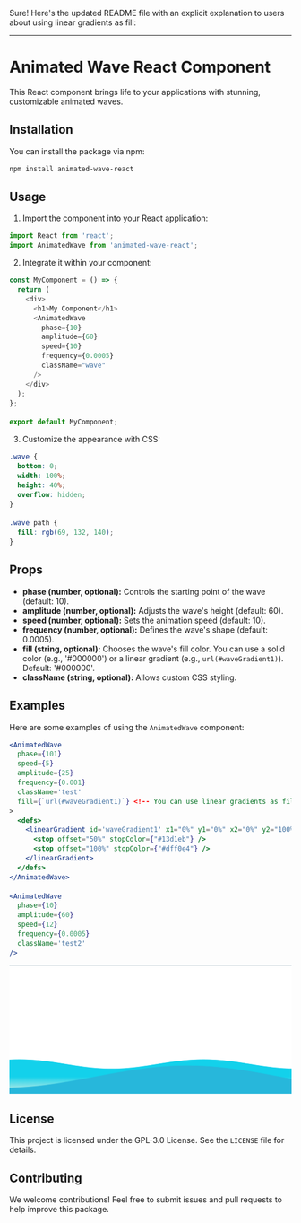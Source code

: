 Sure! Here's the updated README file with an explicit explanation to users about using linear gradients as fill:

---

# Animated Wave React Component

This React component brings life to your applications with stunning, customizable animated waves.

## Installation

You can install the package via npm:

```bash
npm install animated-wave-react
```

## Usage

1. Import the component into your React application:

```javascript
import React from 'react';
import AnimatedWave from 'animated-wave-react';
```

2. Integrate it within your component:

```javascript
const MyComponent = () => {
  return (
    <div>
      <h1>My Component</h1>
      <AnimatedWave
        phase={10}
        amplitude={60}
        speed={10}
        frequency={0.0005}
        className="wave"
      />
    </div>
  );
};

export default MyComponent;
```

3. Customize the appearance with CSS:

```css
.wave {
  bottom: 0;
  width: 100%;
  height: 40%;
  overflow: hidden;
}

.wave path {
  fill: rgb(69, 132, 140);
}
```

## Props

- **phase (number, optional):** Controls the starting point of the wave (default: 10).
- **amplitude (number, optional):** Adjusts the wave's height (default: 60).
- **speed (number, optional):** Sets the animation speed (default: 10).
- **frequency (number, optional):** Defines the wave's shape (default: 0.0005).
- **fill (string, optional):** Chooses the wave's fill color. You can use a solid color (e.g., '#000000') or a linear gradient (e.g., `url(#waveGradient1)`). Default: '#000000'.
- **className (string, optional):** Allows custom CSS styling.

## Examples

Here are some examples of using the `AnimatedWave` component:

```jsx
<AnimatedWave
  phase={101}
  speed={5}
  amplitude={25}
  frequency={0.001}
  className='test'
  fill={`url(#waveGradient1)`} <!-- You can use linear gradients as fill -->
>
  <defs>
    <linearGradient id='waveGradient1' x1="0%" y1="0%" x2="0%" y2="100%">
      <stop offset="50%" stopColor={"#13d1eb"} />
      <stop offset="100%" stopColor={"#dff0e4"} />
    </linearGradient>
  </defs>
</AnimatedWave>

<AnimatedWave
  phase={10}
  amplitude={60}
  speed={12}
  frequency={0.0005}
  className='test2'
/>
```

![alt text](image.png)

## License

This project is licensed under the GPL-3.0 License. See the `LICENSE` file for details.

## Contributing

We welcome contributions! Feel free to submit issues and pull requests to help improve this package.
